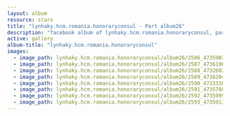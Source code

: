 ```yaml
---
layout: album
resource: stars
title: "lynhaky.hcm.romania.honoraryconsul - Part album26"
description: "facebook album of lynhaky.hcm.romania.honoraryconsul, part album26."
active: gallery
album-title: "lynhaky.hcm.romania.honoraryconsul"
images:
  - image_path: lynhaky.hcm.romania.honoraryconsul/album26/2586_473590356_1145300616953897_392490407658674671_n.jpg
  - image_path: lynhaky.hcm.romania.honoraryconsul/album26/2587_473619618_1145300546953904_6891696274108021363_n.jpg
  - image_path: lynhaky.hcm.romania.honoraryconsul/album26/2588_473260266_1145300596953899_2192376464323178054_n.jpg
  - image_path: lynhaky.hcm.romania.honoraryconsul/album26/2589_473620423_1145300600287232_5969242382886736148_n.jpg
  - image_path: lynhaky.hcm.romania.honoraryconsul/album26/2590_473333821_1145300563620569_4866001187070383353_n.jpg
  - image_path: lynhaky.hcm.romania.honoraryconsul/album26/2591_473578814_1145300606953898_1323274249870184953_n.jpg
  - image_path: lynhaky.hcm.romania.honoraryconsul/album26/2592_473599911_1145300603620565_3695690081639442569_n.jpg
  - image_path: lynhaky.hcm.romania.honoraryconsul/album26/2593_473591380_1145300543620571_7743738329038753216_n.jpg
---
```

